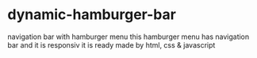 # dynamic-hamburger-bar
navigation bar with hamburger menu
this hamburger menu has navigation bar and it is responsiv 
it is ready 
made by html, css & javascript
